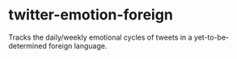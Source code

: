 twitter-emotion-foreign
=======================

Tracks the daily/weekly emotional cycles of tweets in a yet-to-be-determined foreign language.